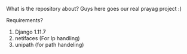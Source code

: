 What is the repository about?
Guys here goes our real prayag project :)

Requirements?
1. Django 1.11.7  
2. netifaces   (For Ip handling)
3. unipath    (for path handeling)



